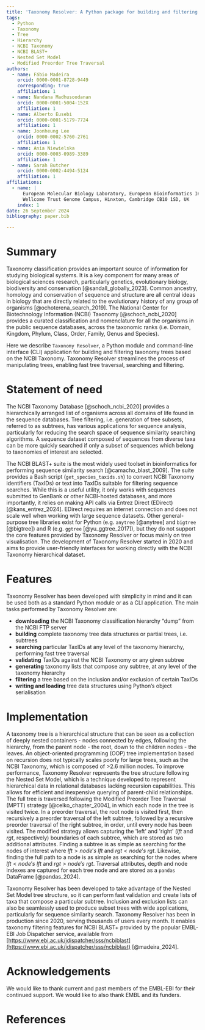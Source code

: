 ```yaml
---
title: 'Taxonomy Resolver: A Python package for building and filtering taxonomy trees'
tags:
  - Python
  - Taxonomy
  - Tree
  - Hierarchy
  - NCBI Taxonomy
  - NCBI BLAST+
  - Nested Set Model
  - Modified Preorder Tree Traversal
authors:
  - name: Fábio Madeira
    orcid: 0000-0001-8728-9449
    corresponding: true
    affiliation: 1
  - name: Nandana Madhusoodanan
    orcid: 0000-0001-5004-152X
    affiliation: 1
  - name: Alberto Eusebi
    orcid: 0000-0001-5179-7724
    affiliation: 1
  - name: Joonheung Lee
    orcid: 0000-0002-5760-2761
    affiliation: 1
  - name: Ania Niewielska
    orcid: 0000-0003-0989-3389
    affiliation: 1
  - name: Sarah Butcher
    orcid: 0000-0002-4494-5124
    affiliation: 1
affiliations:
  - name: | 
      European Molecular Biology Laboratory, European Bioinformatics Institute (EMBL-EBI), 
      Wellcome Trust Genome Campus, Hinxton, Cambridge CB10 1SD, UK
    index: 1
date: 26 September 2024
bibliography: paper.bib

---
```


# Summary

Taxonomy classification provides an important source of information for studying biological systems. It is a key component for many areas of biological sciences research, particularly genetics, evolutionary biology, biodiversity and conservation [@sandall_globally_2023]. Common ancestry, homology and conservation of sequence and structure are all central ideas in biology that are directly related to the evolutionary history of any group of organisms [@ochoterena_search_2019]. The National Center for Biotechnology Information (NCBI) Taxonomy [@schoch_ncbi_2020] provides a curated classification and nomenclature for all the organisms in the public sequence databases, across the taxonomic ranks (i.e. Domain, Kingdom, Phylum, Class, Order, Family, Genus and Species). 

Here we describe ``Taxonomy Resolver``, a Python module and command-line interface (CLI) application for building and filtering taxonomy trees based on the NCBI Taxonomy. Taxonomy Resolver streamlines the process of manipulating trees, enabling fast tree traversal, searching and filtering.

# Statement of need

The NCBI Taxonomy Database [@schoch_ncbi_2020] provides a hierarchically arranged list of organisms across all domains of life found in the sequence databases. Tree filtering, i.e. generation of tree subsets, referred to as subtrees, has various applications for sequence analysis, particularly for reducing the search space of sequence similarity searching algorithms. A sequence dataset composed of sequences from diverse taxa can be more quickly searched if only a subset of sequences which belong to taxonomies of interest are selected. 

The NCBI BLAST+ suite is the most widely used toolset in bioinformatics for performing sequence similarity search [@camacho_blast_2009]. The suite provides a Bash script (`get_species_taxids.sh`) to convert NCBI Taxonomy identifiers (TaxIDs) or text into TaxIDs suitable for filtering sequence searches. While this is a useful utility, it only works with sequences submitted to GenBank or other NCBI-hosted databases, and more importantly, it relies on making API calls via Entrez Direct (EDirect) [@kans_entrez_2024]. EDirect requires an internet connection and does not scale well when working with large sequence datasets. Other general-purpose tree libraries exist for Python (e.g. ``anytree`` [@anytree] and ``bigtree`` [@bigtree]) and R (e.g. ``ggtree`` [@yu_ggtree_2017]), but they do not support the core features provided by Taxonomy Resolver or focus mainly on tree visualisation. The development of Taxonomy Resolver started in 2020 and aims to provide user-friendly interfaces for working directly with the NCBI Taxonomy hierarchical dataset.

# Features

Taxonomy Resolver has been developed with simplicity in mind and it can be used both as a standard Python module or as a CLI application. The main tasks performed by Taxonomy Resolver are:

* **downloading** the NCBI Taxonomy classification hierarchy “dump” from the NCBI FTP server
* **building** complete taxonomy tree data structures or partial trees, i.e. subtrees
* **searching** particular TaxIDs at any level of the taxonomy hierarchy, performing fast tree traversal
* **validating** TaxIDs against the NCBI Taxonomy or any given subtree
* **generating** taxonomy lists that compose any subtree, at any level of the taxonomy hierarchy
* **filtering** a tree based on the inclusion and/or exclusion of certain TaxIDs
* **writing and loading** tree data structures using Python’s object serialisation

# Implementation

A taxonomy tree is a hierarchical structure that can be seen as a collection of deeply nested containers - nodes connected by edges, following the hierarchy, from the parent node - the root, down to the children nodes - the leaves. An object-oriented programming (OOP) tree implementation based on recursion does not typically scales poorly for large trees, such as the NCBI Taxonomy, which is composed of >2.6 million nodes. To improve performance, Taxonomy Resolver represents the tree structure following the Nested Set Model, which is a technique developed to represent hierarchical data in relational databases lacking recursion capabilities. This allows for efficient and inexpensive querying of parent-child relationships. The full tree is traversed following the Modified Preorder Tree Traversal (MPTT) strategy [@celko_chapter_2004], in which each node in the tree is visited twice. In a preorder traversal, the root node is visited first, then recursively a preorder traversal of the left subtree, followed by a recursive preorder traversal of the right subtree, in order, until every node has been visited. The modified strategy allows capturing the 'left' and 'right' ($lft$ and $rgt$, respectively) boundaries of each subtree, which are stored as two additional attributes. Finding a subtree is as simple as searching for the nodes of interest where $lft > node's\ lft$ and $rgt < node's\ rgt$. Likewise, finding the full path to a node is as simple as searching for the nodes where $lft < node's\ lft$ and $rgt > node's\ rgt$. Traversal attributes, depth and node indexes are captured for each tree node and are stored as a ``pandas`` DataFrame [@pandas_2024].

Taxonomy Resolver has been developed to take advantage of the Nested Set Model tree structure, so it can perform fast validation and create lists of taxa that compose a particular subtree. Inclusion and exclusion lists can also be seamlessly used to produce subset trees with wide applications, particularly for sequence similarity search. Taxonomy Resolver has been in production since 2020, serving thousands of users every month. It enables taxonomy filtering features for NCBI BLAST+ provided by the popular EMBL-EBI Job Dispatcher service, available from [https://www.ebi.ac.uk/jdispatcher/sss/ncbiblast](https://www.ebi.ac.uk/jdispatcher/sss/ncbiblast) [@madeira_2024].

# Acknowledgements

We would like to thank current and past members of the EMBL-EBI for their continued support. We would like to also thank EMBL and its funders.

# References
